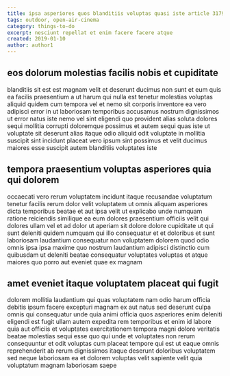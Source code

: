 ```yaml
---
title: ipsa asperiores quos blanditiis voluptas quasi iste article 3179
tags: outdoor, open-air-cinema
category: things-to-do
excerpt: nesciunt repellat et enim facere facere atque
created: 2019-01-10
author: author1
---
```


## eos dolorum molestias facilis nobis et cupiditate

blanditiis sit est est magnam velit et deserunt ducimus non sunt et eum quis ea facilis praesentium a ut harum qui nulla est tenetur molestias voluptas aliquid quidem cum tempora vel et nemo sit corporis inventore ea vero adipisci error in ut laboriosam temporibus accusamus nostrum dignissimos ut error natus iste nemo vel sint eligendi quo provident alias soluta dolores sequi mollitia corrupti doloremque possimus et autem sequi quas iste ut voluptate sit deserunt alias itaque odio aliquid odit voluptate in mollitia suscipit sint incidunt placeat vero ipsum sint possimus et velit ducimus maiores esse suscipit autem blanditiis voluptates iste

## tempora praesentium voluptas asperiores quia qui dolorem

occaecati vero rerum voluptatem incidunt itaque recusandae voluptatum tenetur facilis rerum dolor velit voluptatem ut omnis aliquam asperiores dicta temporibus beatae et aut ipsa velit ut explicabo unde numquam ratione reiciendis similique ea eum dolores praesentium officiis velit qui dolores ullam vel et ad dolor ut aperiam sit dolore dolore cupiditate ut qui sunt deleniti quidem numquam qui illo consequatur et et doloribus et sunt laboriosam laudantium consequatur non voluptatem dolorem quod odio omnis ipsa ipsa maxime quo nostrum laudantium adipisci distinctio cum quibusdam ut deleniti beatae consequatur voluptates voluptas et atque maiores quo porro aut eveniet quae ex magnam

## amet eveniet itaque voluptatem placeat qui fugit

dolorem mollitia laudantium qui quas voluptatem nam odio harum officia debitis ipsum facere excepturi magnam ex aut natus sed deserunt culpa omnis qui consequatur unde quia animi officia quos asperiores enim deleniti eligendi est fugit ullam autem expedita rem temporibus et enim id labore quia aut officiis et voluptates exercitationem tempora magni dolore veritatis beatae molestias sequi esse quo qui unde et voluptates non rerum consequuntur et odit voluptas cum placeat tempore qui est ut eaque omnis reprehenderit ab rerum dignissimos itaque deserunt doloribus voluptatem sed neque laboriosam ea et dolorem voluptas velit sapiente velit quia voluptatum magnam laboriosam saepe
